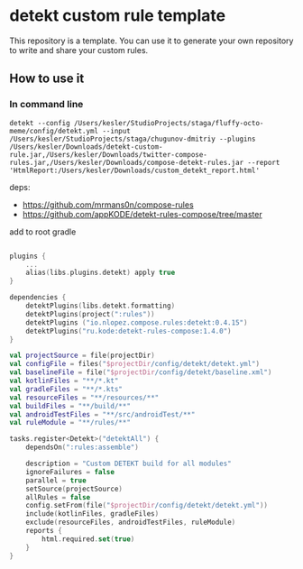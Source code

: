 # detekt custom rule template

This repository is a template. You can use it to generate your own repository to write and share your custom rules.

## How to use it

### In command line
```
detekt --config /Users/kesler/StudioProjects/staga/fluffy-octo-meme/config/detekt.yml --input /Users/kesler/StudioProjects/staga/chugunov-dmitriy --plugins /Users/kesler/Downloads/detekt-custom-rule.jar,/Users/kesler/Downloads/twitter-compose-rules.jar,/Users/kesler/Downloads/compose-detekt-rules.jar --report 'HtmlReport:/Users/kesler/Downloads/custom_detekt_report.html'
```

deps:
- https://github.com/mrmans0n/compose-rules
- https://github.com/appKODE/detekt-rules-compose/tree/master

add to root gradle 
```kotlin

plugins {
    ...
    alias(libs.plugins.detekt) apply true
}

dependencies {
    detektPlugins(libs.detekt.formatting)
    detektPlugins(project(":rules"))
    detektPlugins ("io.nlopez.compose.rules:detekt:0.4.15")
    detektPlugins("ru.kode:detekt-rules-compose:1.4.0")
}

val projectSource = file(projectDir)
val configFile = files("$projectDir/config/detekt/detekt.yml")
val baselineFile = file("$projectDir/config/detekt/baseline.xml")
val kotlinFiles = "**/*.kt"
val gradleFiles = "**/*.kts"
val resourceFiles = "**/resources/**"
val buildFiles = "**/build/**"
val androidTestFiles = "**/src/androidTest/**"
val ruleModule = "**/rules/**"

tasks.register<Detekt>("detektAll") {
    dependsOn(":rules:assemble")

    description = "Custom DETEKT build for all modules"
    ignoreFailures = false
    parallel = true
    setSource(projectSource)
    allRules = false
    config.setFrom(file("$projectDir/config/detekt/detekt.yml"))
    include(kotlinFiles, gradleFiles)
    exclude(resourceFiles, androidTestFiles, ruleModule)
    reports {
        html.required.set(true)
    }
}
```
